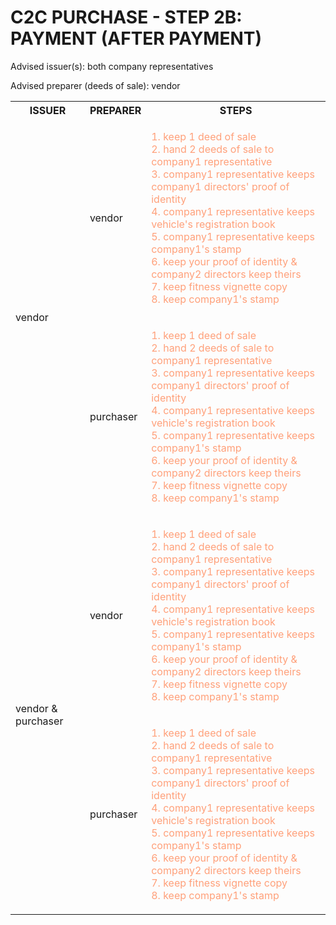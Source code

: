 # C2C PURCHASE - STEP 2B: PAYMENT (AFTER PAYMENT)

Advised issuer(s): both company representatives

Advised preparer (deeds of sale): vendor

<table>
  <tr>
    <th>ISSUER</th>
    <th>PREPARER</th>
    <th>STEPS</th>
  </tr>

  <tr>
    <!-- ISSUER: vendor -->
    <!-- PREPARER: vendor -->
    <td rowspan="2">vendor</td>
    <td>vendor</td>
    <td style="color: lightsalmon;">
      <ol style="padding: 0; list-style-position: inside;">
        <li>keep 1 deed of sale</li>
        <li>hand 2 deeds of sale to company1 representative</li>
        <li>company1 representative keeps company1 directors' proof of identity</li>
        <li>company1 representative keeps vehicle's registration book</li>
        <li>company1 representative keeps company1's stamp</li>
        <li>keep your proof of identity & company2 directors keep theirs</li>
        <li>keep fitness vignette copy</li>
        <li>keep company1's stamp</li>
      </ol>
    </td>
  </tr>
  <tr>
    <!-- ISSUER: vendor -->
    <!-- PREPARER: purchaser -->
    <td>purchaser</td>
    <td style="color: lightsalmon;">
      <ol style="padding: 0; list-style-position: inside;">
        <li>keep 1 deed of sale</li>
        <li>hand 2 deeds of sale to company1 representative</li>
        <li>company1 representative keeps company1 directors' proof of identity</li>
        <li>company1 representative keeps vehicle's registration book</li>
        <li>company1 representative keeps company1's stamp</li>
        <li>keep your proof of identity & company2 directors keep theirs</li>
        <li>keep fitness vignette copy</li>
        <li>keep company1's stamp</li>
      </ol>
    </td>
  </tr>

  <tr>
    <!-- ISSUER: vendor & purchaser -->
    <!-- PREPARER: vendor -->
    <td rowspan="2">vendor & purchaser</td>
    <td>vendor</td>
    <td style="color: lightsalmon;">
      <ol style="padding: 0; list-style-position: inside;">
        <li>keep 1 deed of sale</li>
        <li>hand 2 deeds of sale to company1 representative</li>
        <li>company1 representative keeps company1 directors' proof of identity</li>
        <li>company1 representative keeps vehicle's registration book</li>
        <li>company1 representative keeps company1's stamp</li>
        <li>keep your proof of identity & company2 directors keep theirs</li>
        <li>keep fitness vignette copy</li>
        <li>keep company1's stamp</li>
      </ol>
    </td>
  </tr>
  <tr>
    <!-- ISSUER: vendor & purchaser -->
    <!-- PREPARER: purchaser -->
    <td>purchaser</td>
    <td style="color: lightsalmon;">
      <ol style="padding: 0; list-style-position: inside;">
        <li>keep 1 deed of sale</li>
        <li>hand 2 deeds of sale to company1 representative</li>
        <li>company1 representative keeps company1 directors' proof of identity</li>
        <li>company1 representative keeps vehicle's registration book</li>
        <li>company1 representative keeps company1's stamp</li>
        <li>keep your proof of identity & company2 directors keep theirs</li>
        <li>keep fitness vignette copy</li>
        <li>keep company1's stamp</li>
      </ol>
    </td>
  </tr>
</table>
